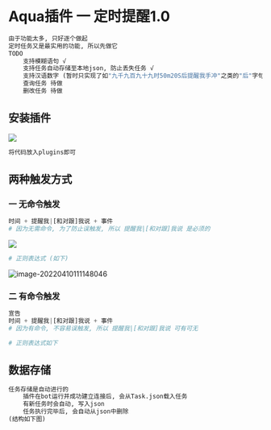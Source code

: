 # Aqua插件 一 定时提醒1.0

```python
由于功能太多, 只好逐个做起
定时任务又是最实用的功能, 所以先做它
TODO
	支持模糊语句 √
	支持任务自动存储至本地json, 防止丢失任务 √
    支持汉语数字 (暂时只实现了如"九千九百九十九时50m20S后提醒我手冲"之类的"后"字句)(详情见正则表达式) 待完善
	查询任务 待做
    删改任务 待做
```

## 安装插件

![](https://github.com/Luciferation/Image/blob/master/Image/ImageOfScheduledTask/0.png)

```python
将代码放入plugins即可
```

## 两种触发方式

### 一 无命令触发

```python
时间 + 提醒我|[和对跟]我说 + 事件
# 因为无需命令, 为了防止误触发, 所以 提醒我|[和对跟]我说 是必须的
```

![](https://github.com/Luciferation/Image/blob/master/Image/ImageOfScheduledTask/0.png)

```python
# 正则表达式 (如下)
```

![image-20220410111148046](C:\Users\Lucifer\AppData\Roaming\Typora\typora-user-images\image-20220410111148046.png)

### 二 有命令触发

```python
宣告
时间 + 提醒我|[和对跟]我说 + 事件
# 因为有命令, 不容易误触发, 所以 提醒我|[和对跟]我说 可有可无
```



```python
# 正则表达式如下
```



## 数据存储

```python
任务存储是自动进行的
	插件在bot运行并成功建立连接后, 会从Task.json载入任务
    有新任务时会自动, 写入json
    任务执行完毕后, 会自动从json中删除
(结构如下图)
```



